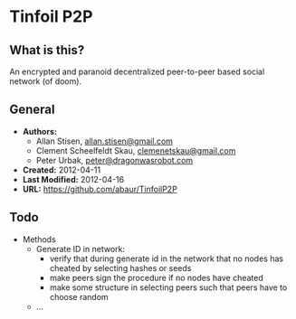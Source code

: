 Tinfoil P2P
===========

## What is this?

An encrypted and paranoid decentralized peer-to-peer based social network (of
doom).

## General

- **Authors:**
  - Allan Stisen, allan.stisen@gmail.com
  - Clement Scheelfeldt Skau, clemenetskau@gmail.com
  - Peter Urbak, peter@dragonwasrobot.com
- **Created:** 2012-04-11
- **Last Modified:** 2012-04-16
- **URL:** https://github.com/abaur/TinfoilP2P

## Todo

- Methods
  - Generate ID in network:
  	- verify that during generate id in the network that no nodes has cheated by selecting hashes or seeds
  	- make peers sign the procedure if no nodes have cheated
  	- make some structure in selecting peers such that peers have to choose random
  - ...